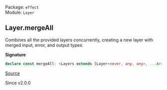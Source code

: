 Package: `effect`<br />
Module: `Layer`<br />

## Layer.mergeAll

Combines all the provided layers concurrently, creating a new layer with merged input, error, and output types.

**Signature**

```ts
declare const mergeAll: <Layers extends [Layer<never, any, any>, ...Array<Layer<never, any, any>>]>(...layers: Layers) => Layer<{ [k in keyof Layers]: Layer.Success<Layers[k]>; }[number], { [k in keyof Layers]: Layer.Error<Layers[k]>; }[number], { [k in keyof Layers]: Layer.Context<Layers[k]>; }[number]>
```

[Source](https://github.com/Effect-TS/effect/tree/main/packages/effect/src/Layer.ts#L577)

Since v2.0.0